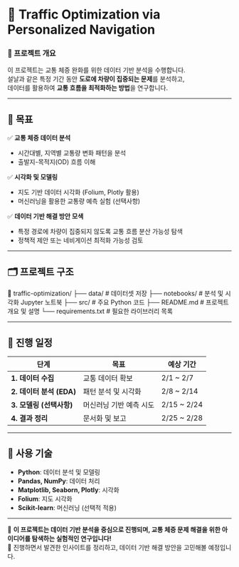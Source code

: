 # 🚗 Traffic Optimization via Personalized Navigation

### 📌 프로젝트 개요  
이 프로젝트는 교통 체증 완화를 위한 데이터 기반 분석을 수행합니다.  
설날과 같은 특정 기간 동안 **도로에 차량이 집중되는 문제**를 분석하고,  
데이터를 활용하여 **교통 흐름을 최적화하는 방법**을 연구합니다.

---

## 🎯 목표  
✅ **교통 체증 데이터 분석**  
- 시간대별, 지역별 교통량 변화 패턴을 분석  
- 출발지-목적지(OD) 흐름 이해  

✅ **시각화 및 모델링**  
- 지도 기반 데이터 시각화 (Folium, Plotly 활용)  
- 머신러닝을 활용한 교통량 예측 실험 (선택사항)  

✅ **데이터 기반 해결 방안 모색**  
- 특정 경로에 차량이 집중되지 않도록 교통 흐름 분산 가능성 탐색  
- 정책적 제안 또는 네비게이션 최적화 가능성 검토  

---

## 🗂️ 프로젝트 구조  

📁 traffic-optimization/ ├── data/ # 데이터셋 저장 ├── notebooks/ # 분석 및 시각화 Jupyter 노트북 ├── src/ # 주요 Python 코드 ├── README.md # 프로젝트 개요 및 설명 └── requirements.txt # 필요한 라이브러리 목록


---

## 📅 진행 일정  

| 단계 | 목표 | 예상 기간 |
|------|------|-----------|
| **1. 데이터 수집** | 교통 데이터 확보 | 2/1 ~ 2/7 |
| **2. 데이터 분석 (EDA)** | 패턴 분석 및 시각화 | 2/8 ~ 2/14 |
| **3. 모델링 (선택사항)** | 머신러닝 기반 예측 시도 | 2/15 ~ 2/24 |
| **4. 결과 정리** | 문서화 및 보고 | 2/25 ~ 2/28 |

---

## 🔧 사용 기술  
- **Python**: 데이터 분석 및 모델링  
- **Pandas, NumPy**: 데이터 처리  
- **Matplotlib, Seaborn, Plotly**: 시각화  
- **Folium**: 지도 시각화  
- **Scikit-learn**: 머신러닝 (선택적 적용)  

---

🚀 **이 프로젝트는 데이터 기반 분석을 중심으로 진행되며, 교통 체증 문제 해결을 위한 아이디어를 탐색하는 실험적인 연구입니다!**  
📌 진행하면서 발견한 인사이트를 정리하고, 데이터 기반 해결 방안을 고민해볼 예정입니다.  
